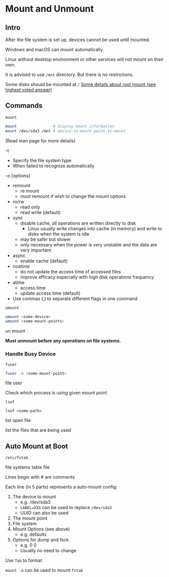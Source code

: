 # Mount and Unmount

## Intro

After the file system is set up, devices cannot be used until mounted.

Windows and macOS can mount automatically.

Linux without desktop environment or other services will not mount on their own.

It is advised to use `/mnt` directory. But there is no restrictions.

Some disks should be mounted at `/` [Some details about root mount (see highest voted answer)](https://unix.stackexchange.com/questions/9944/how-does-a-kernel-mount-the-root-partition)

## Commands

`mount`

```bash
mount                # display mount information
mount /dev/sda3 /mnt # device-to-mount point-to-mount
```

(Read man page for more details)

-t

* Specify the file system type
* When failed to recognize automatically

-o [options]

* remount
  * re mount
  * must remount if wish to change the mount options
* ro/rw
  * read only
  * read write (default)
* sync
  * disable cache, all operations are written directly to disk
    * Linux usually write changes into cache (in memory) and write to disks when the system is idle
  * may be safer but slower
  * only necessary when the power is very unstable and the data are very important
* async
  * enable cache (default)
* noatime
  * do not update the access time of accessed files
  * improve efficacy especially with high disk operations frequency
* atime
  * access time
  * update access time (default)
* Use commas (,) to separate different flags in one command

`umount`

```bash
umount <some-device>
umount <some-mount-points>
```

un mount

**Must unmount before any operations on file systems.**

### Handle Busy Device

`fuser`

```bash
fuser -m <some-mount-point>
```

file user

Check which process is using given mount point

`lsof`

```
lsof <some-path>
```

list open file

list the files that are being used

## Auto Mount at Boot

`/etc/fstab`

file systems table file

Lines begin with \# are comments

Each line (in 5 parts) represents a auto-mount config:

1. The device to mount
   * e.g. /dev/sda3
   * `LABEL=XXX` can be used to replace `/dev/sda3`
   * UUID can also be used
2. The mount point
3. File system
4. Mount Options (see above)
   * e.g. defaults
5. Options for dump and fsck
   * e.g. 0 0
   * Usually no need to change

Use `Tab` to format

`mount -a`  can be used to mount `fstab`